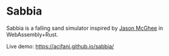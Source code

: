 # Sabbia

Sabbia is a falling sand simulator inspired by [Jason McGhee](https://jason.today/falling-sand)
in WebAssembly+Rust.

Live demo: https://acifani.github.io/sabbia/
